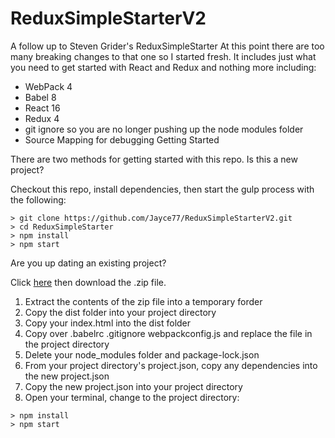 # ReduxSimpleStarterV2
A follow up to Steven Grider's ReduxSimpleStarter
At this point there are too many breaking changes to that one so I started fresh.
It includes just what you need to get started with React and Redux and nothing more including:
* WebPack 4
* Babel 8
* React 16
* Redux 4
* git ignore so you are no longer pushing up the node modules folder
* Source Mapping for debugging
Getting Started

There are two methods for getting started with this repo.
Is this a new project?

Checkout this repo, install dependencies, then start the gulp process with the following:
```
> git clone https://github.com/Jayce77/ReduxSimpleStarterV2.git
> cd ReduxSimpleStarter
> npm install
> npm start
```

Are you up dating an existing project?

Click [here](https://github.com/Jayce77/ReduxSimpleStarterV2/archive/master.zip) then download the .zip file. 
1. Extract the contents of the zip file into a temporary forder
2. Copy the dist folder into your project directory
3. Copy your index.html into the dist folder
4. Copy over .babelrc .gitignore webpackconfig.js and replace the file in the project directory
5. Delete your node_modules folder and package-lock.json
6. From your project directory's project.json, copy any dependencies into the new project.json
7. Copy the new project.json into your project directory
8. Open your terminal, change to the project directory:
```
> npm install
> npm start
```
